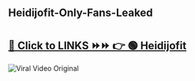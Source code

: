 
 ## Heidijofit-Only-Fans-Leaked

# <h2><a href="https://clipsfans.com/Heidijofit&ref=git">🔗 Click to LINKS ⏩⏩ 👉 🟢 Heidijofit </a></h2>

<a href="https://clipsfans.com/Heidijofit&ref=git" rel="nofollow" data-target="animated-image.originalLink"><img src="https://i.ibb.co.com/xMMVF88/686577567.gif" alt="Viral Video Original" style="max-width: 100%; display: inline-block;" data-target="animated-image.originalImage"></a>
